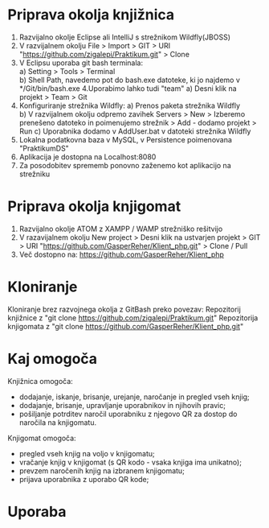 # Priprava okolja knjižnica
1. Razvijalno okolje Eclipse ali IntelliJ s strežnikom Wildfly(JBOSS)
2. V razvijalnem okolju File > Import > GIT > URI "https://github.com/zigalepi/Praktikum.git" > Clone
3. V Eclipsu uporaba git bash terminala:  
a) Setting > Tools > Terminal   
b) Shell Path, navedemo pot do bash.exe datoteke, ki jo najdemo v */Git/bin/bash.exe
4.Uporabimo lahko tudi "team"
a) Desni klik na projekt > Team > Git
5. Konfiguriranje strežnika Wildfly:
a) Prenos paketa strežnika Wildfly  
b) V razvijalnem okolju odpremo zavihek Servers > New > Izberemo prenešeno datoteko in poimenujemo strežnik > Add - dodamo projekt > Run 
c) Uporabnika dodamo v AddUser.bat v datoteki strežnika Wildfly   
6. Lokalna podatkovna baza v MySQL, v Persistence poimenovana "PraktikumDS"
7. Aplikacija je dostopna na Localhost:8080
8. Za posodobitev sprememb ponovno zaženemo kot aplikacijo na strežniku

# Priprava okolja knjigomat
1. Razvijalno okolje ATOM z XAMPP / WAMP strežniško rešitvijo
2. V razavijalnem okolju New project > Desni klik na ustvarjen projekt > GIT > URI "https://github.com/GasperReher/Klient_php.git" > Clone / Pull
3. Več dostopno na: https://github.com/GasperReher/Klient_php

# Kloniranje
Kloniranje brez razvojnega okolja z GitBash preko povezav:
Repozitorij knjižnice z "git clone https://github.com/zigalepi/Praktikum.git"
Repozitorija knjigomata z "git clone https://github.com/GasperReher/Klient_php.git"

# Kaj omogoča
Knjižnica omogoča:
- dodajanje, iskanje, brisanje, urejanje, naročanje in pregled vseh knjig;
- dodajanje, brisanje, upravljanje uporabnikov in njihovih pravic;
- pošiljanje potrditev naročil uporabniku z njegovo QR za dostop do naročila na knjigomatu.

Knjigomat omogoča:
- pregled vseh knjig na voljo v knjigomatu;
- vračanje knjig v knjigomat (s QR kodo - vsaka knjiga ima unikatno);
- prevzem naročenih knjig na izbranem knjigomatu;
- prijava uporabnika z uporabo QR kode;

# Uporaba
